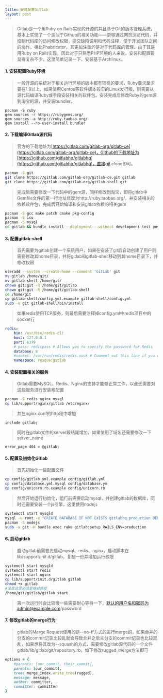 ```yaml
---
title: 安装配置Gitlab
layout: post
---
```


> Gitlab是一个用Ruby on Rails实现的开源的并且基于Git的版本管理系统，基本上实现了一个类似于Github的相关功能——更够通过网页浏览代码，并控制代码库的访问修改权限，提交缺陷说明和代码注释，便于开发团队之间的协作。相比Phabricator，其更加注重的是对于代码库的管理。由于其是用Ruby on Rails实现，因此对于只熟悉PHP环境的人来说，安装和配置要显得复杂不少，这里简单记录一下，安装基于Archlinux。

#### 1. 安装配置Ruby环境

> 一般开源的系统对于相关运行环境的版本都有较高的要求，Ruby要求至少要在1.9以上，如果使用Centos等软件版本较旧的Linux发行版，则需要从源代码编译Ruby或手段安装相关的软件包。安装完成后修改Ruby的gem源到淘宝的源，并安装bundler。
>
```
pacman -S ruby
gem sources -r https://rubygems.org/
gem sources -a http://ruby.taobao.org/
gem install --no-user-install bundler
```

#### 2. 下载编译Gitlab源代码

> 官方的下载地址为[https://gitlab.com/gitlab-org/gitlab-ce](https://gitlab.com/gitlab-org/gitlab-ce)，Github的下载地址为[https://github.com/gitlabhq/gitlabhq](https://github.com/gitlabhq/gitlabhq)，直接git clone即可。
>
```bash
pacman -S git
git clone https://gitlab.com/gitlab-org/gitlab-ce.git gitlab
git clone https://gitlab.com/gitlab-org/gitlab-shell.git
```
> 完成后需要修改一下代码中的gem源，同样修改到淘宝，即将gitlab中Gemfile文件的第一行地址修改为http://ruby.taobao.org/，并安装相关的依赖软件包，完成后开始编译和安装gitlab依赖的相关gem
>
```bash
pacman -S gcc make patch cmake pkg-config
pacman -S icu
pacman -S mysql
cd gitlab && bundle install --deployment --without development test postgres aws
```

#### 3. 配置gitlab-shell

> 首先需要为gitlab创建一个系统用户，如果在安装了git后自动创建了用户则需要修改其home目录，并将gitlab和gitlab-shell移动到其home目录下，并修改权限
>
```bash
useradd --system --create-home --comment 'GitLab' git
mv gitlab /home/git/
mv gitlab-shell /home/git/
chown git:git -R /home/git/gitlab
chown git:git -R /home/git/gitlab-shell
cd /home/git
cp gitlab-shell/config.yml.example gitlab-shell/config.yml
sudo -u git gitlab-shell/bin/install
```
> 如果redis使用TCP服务，则最后需要注释掉config.yml中redis项目中的socket行
>
```yaml
redis:
    bin: /usr/bin/redis-cli
    host: 127.0.0.1
    port: 6379
    # pass: redispass # Allows you to specify the password for Redis
    database: 0
    #socket: /var/run/redis/redis.sock # Comment out this line if you want to use TCP
    namespace: resque:gitlab
```

#### 4. 安装配置相关的服务

> Gitlab需要MySQL、Redis、Nginx的支持才能够正常工作，以此还需要对这些服务进行安装和配置
>
```bash
pacman -S redis nginx mysql
cp lib/support/nginx/gitlab /etc/nginx/
```
> 并在nginx.conf的http段中增加
>
```nginx
include gitlab;
```
> 同时在gitlab文件的server段结尾增加，如果使用了域名还需要修改一下server\_name
>
```nginx
error_page 404 = @gitlab;
```

#### 5. 配置及初始化Gitlab

> 首先初始化一些配置文件
>
```bash
cp config/gitlab.yml.example config/gitlab.yml
cp config/database.yml.mysql config/database.ym
cp config/unicorn.rb.example config/unicorn.rb
```
> 然后开始运行初始化，运行前需要启动mysql，并创建gitlab的数据库，同时还需要安装一个js引擎，这里使用nodejs
>
```bash
systemctl start mysqld
mysql -u root -e "CREATE DATABASE IF NOT EXISTS gitlabhq_production DEFAULT CHARACTER SET 'utf8' COLLATE 'utf8_unicode_ci'"
pacman -S nodejs
sudo -u git -H bundle exec rake gitlab:setup RAILS_ENV=production
```

#### 6. 启动gitlab

> 启动gitlab前需要先启动mysql、redis、nginx，启动脚本在lib/support/init.d/gitlab，复制一份并增加运行权限
>
```bash
systemctl start mysqld
systemctl start redis
systemctl start nginx
cp lib/support/init.d/gitlab gitlab
chmod +x gitlab
#注意这里必须是绝对路径
/home/git/gitlab/gitlab start
```
> 第一次运行时会比较慢一些需要耐心等待一下，默认的用户名和密码为admin@example.com/password

#### 7. 修改gitlab的merge行为

> gitlab的Merge Request使用的是--no-ff方式的进行merge的，如果合并的分支的commit记录比较乱就会导致合并之后主分支的commit记录也比较混乱，如果想将其改为--squash的方式，需要修改gitlab源代码的一个文件gitlab/lib/gitlab/git/repository.rb，如下修改rugged\_merge方法即可
>
```ruby
options = {
	#parents: [our_commit, their_commit],
	parents: [our_commit],
	tree: merge_index.write_tree(rugged),
	message: message,
	author: committer,
	committer: committer
}
```
